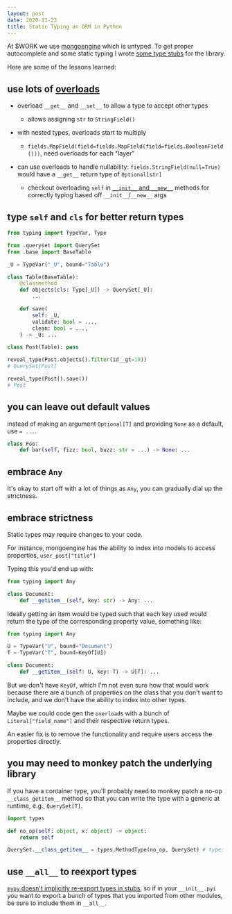 ```yaml
---
layout: post
date: 2020-11-23
title: Static Typing an ORM in Python
---
```


At \$WORK we use [mongoengine](https://github.com/MongoEngine/mongoengine)
which is untyped. To get proper autocomplete and some static typing I wrote
[some type stubs](https://github.com/sbdchd/mongo-types) for the library.

Here are some of the lessons learned:

## use lots of [overloads](https://mypy.readthedocs.io/en/stable/more_types.html#runtime-behavior)

- overload `__get__` and `__set__` to allow a type to accept other types

  - allows assigning `str` to `StringField()`

- with nested types, overloads start to multiply

  - `fields.MapField(field=fields.MapField(field=fields.BooleanField()))`,
    need overloads for each "layer"

- can use overloads to handle nullability: `fields.StringField(null=True)` would have a `__get__` return type of `Optional[str]`
  - checkout overloading `self` in [`__init__` and
    `__new__`](https://github.com/python/mypy/issues/4236#issuecomment-521628880)
    methods for correctly typing based off `__init__`/`__new__` args

## type `self` and `cls` for better return types

```python
from typing import TypeVar, Type

from .queryset import QuerySet
from .base import BaseTable

_U = TypeVar("_U", bound="Table")

class Table(BaseTable):
    @classmethod
    def objects(cls: Type[_U]) -> QuerySet[_U]:
        ...

    def save(
        self: _U,
        validate: bool = ...,
        clean: bool = ...,
    ) -> _U: ...

class Post(Table): pass

reveal_type(Post.objects().filter(id__gt=10))
# QuerySet[Post]

reveal_type(Post().save())
# Post
```

## you can leave out default values

instead of making an argument `Optional[T]` and providing `None` as a
default, use `= ...`.

```python
class Foo:
    def bar(self, fizz: bool, buzz: str = ...) -> None: ...
```

## embrace `Any`

It's okay to start off with a lot of things as `Any`, you can gradually
dial up the strictness.

## embrace strictness

Static types may require changes to your code.

For instance, mongoengine has the ability to index into models to access
properties, `user_post["title"]`

Typing this you'd end up with:

```python
from typing import Any

class Document:
    def __getitem__(self, key: str) -> Any: ...
```

Ideally getting an item would be typed such that each key used would
return the type of the corresponding property value, something like:

```python
from typing import Any

U = TypeVar("U", bound="Document")
T = TypeVar("T", bound=KeyOf[U])

class Document:
    def __getitem__(self: U, key: T) -> U[T]: ...
```

But we don't have `KeyOf`, which I'm not even sure how that would work
because there are a bunch of properties on the class that you don't want to
include, and we don't have the ability to index into other types.

Maybe we could code gen the `overload`s with a bunch of
`Literal["field_name"]` and their respective return types.

An easier fix is to remove the functionality and require users access the
properties directly.

## you may need to monkey patch the underlying library

If you have a container type, you'll probably need to monkey patch a no-op
`__class_getitem__` method so that you can write the type with a generic at
runtime, e.g., `QuerySet[T]`.

```python
import types

def no_op(self: object, x: object) -> object:
    return self

QuerySet.__class_getitem__ = types.MethodType(no_op, QuerySet) # type: ignore
```

## use `__all__` to reexport types

[`mypy` doesn't implicitly re-export
types in stubs](https://mypy.readthedocs.io/en/stable/config_file.html?highlight=__all__#confval-implicit_reexport),
so if in your `__init__.pyi` you want to export a bunch of types that you
imported from other modules, be sure to include them in `__all__`.
